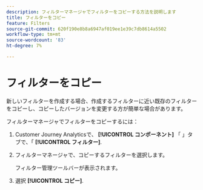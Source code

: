 ```yaml
---
description: フィルターマネージャでフィルターをコピーする方法を説明します
title: フィルターをコピー
feature: Filters
source-git-commit: 620f190e8b8a6947af019ee1e39c7db8614a5502
workflow-type: tm+mt
source-wordcount: '83'
ht-degree: 7%

---
```


# フィルターをコピー

新しいフィルターを作成する場合、作成するフィルターに近い既存のフィルターをコピーし、コピーしたバージョンを変更する方が簡単な場合があります。

フィルターマネージャでフィルターをコピーするには：

1. Customer Journey Analyticsで、 **[!UICONTROL コンポーネント]** 「 」タブで、「 **[!UICONTROL フィルター]**.

1. フィルターマネージャで、コピーするフィルターを選択します。

   フィルター管理ツールバーが表示されます。

1. 選択 **[!UICONTROL コピー]**.